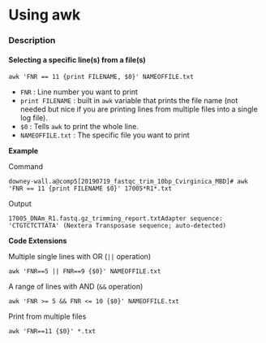 # Using awk

### Description


#### Selecting a specific line(s) from a file(s)

```awk 'FNR == 11 {print FILENAME, $0}' NAMEOFFILE.txt```

* `FNR` : Line number you want to print
* `print FILENAME` : built in `awk` variable that prints the file name (not needed but nice if you are printing lines from multiple files into a single log file).
* `$0` : Tells `awk` to print the whole line.
* `NAMEOFFILE.txt` : The specific file you want to print

**Example**

Command
```
downey-wall.a@comp5[20190719_fastqc_trim_10bp_Cvirginica_MBD]# awk 'FNR == 11 {print FILENAME $0}' 17005*R1*.txt 
```
Output
```
17005_DNAm_R1.fastq.gz_trimming_report.txtAdapter sequence: 'CTGTCTCTTATA' (Nextera Transposase sequence; auto-detected)
```

**Code Extensions**

Multiple single lines with OR (`||` operation)
```
awk 'FNR==5 || FNR==9 {$0}' NAMEOFFILE.txt
```

A range of lines with AND (`&&` operation)
```
awk 'FNR >= 5 && FNR <= 10 {$0}' NAMEOFFILE.txt
```

Print from multiple files
```
awk 'FNR==11 {$0}' *.txt
```
